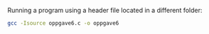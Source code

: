 Running a program using a header file located in a different folder:  
```bash
gcc -Isource oppgave6.c -o oppgave6
```
